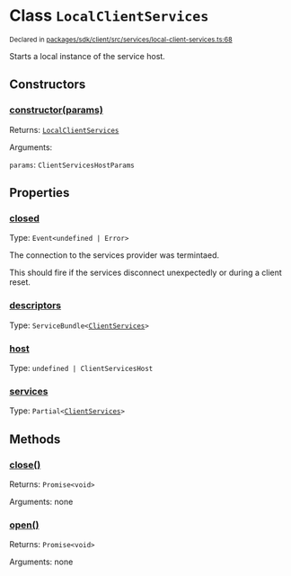 # Class `LocalClientServices`
<sub>Declared in [packages/sdk/client/src/services/local-client-services.ts:68](https://github.com/dxos/dxos/blob/5efa14d7c/packages/sdk/client/src/services/local-client-services.ts#L68)</sub>


Starts a local instance of the service host.

## Constructors
### [constructor(params)](https://github.com/dxos/dxos/blob/5efa14d7c/packages/sdk/client/src/services/local-client-services.ts#L77)




Returns: <code>[LocalClientServices](/api/@dxos/client/classes/LocalClientServices)</code>

Arguments: 

`params`: <code>ClientServicesHostParams</code>



## Properties
### [closed](https://github.com/dxos/dxos/blob/5efa14d7c/packages/sdk/client/src/services/local-client-services.ts#L69)
Type: <code>Event&lt;undefined | Error&gt;</code>

The connection to the services provider was termintaed.

This should fire if the services disconnect unexpectedly or during a client reset.

### [descriptors](https://github.com/dxos/dxos/blob/5efa14d7c/packages/sdk/client/src/services/local-client-services.ts#L81)
Type: <code>ServiceBundle&lt;[ClientServices](/api/@dxos/client/types/ClientServices)&gt;</code>



### [host](https://github.com/dxos/dxos/blob/5efa14d7c/packages/sdk/client/src/services/local-client-services.ts#L89)
Type: <code>undefined | ClientServicesHost</code>



### [services](https://github.com/dxos/dxos/blob/5efa14d7c/packages/sdk/client/src/services/local-client-services.ts#L85)
Type: <code>Partial&lt;[ClientServices](/api/@dxos/client/types/ClientServices)&gt;</code>




## Methods
### [close()](https://github.com/dxos/dxos/blob/5efa14d7c/packages/sdk/client/src/services/local-client-services.ts#L115)




Returns: <code>Promise&lt;void&gt;</code>

Arguments: none




### [open()](https://github.com/dxos/dxos/blob/5efa14d7c/packages/sdk/client/src/services/local-client-services.ts#L94)




Returns: <code>Promise&lt;void&gt;</code>

Arguments: none




